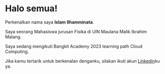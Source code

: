# Halo semua! 

Perkenalkan nama saya **Islam Ilhamminata**.

Saya seorang Mahasiswa jurusan Fisika di UIN Maulana Malik Ibrahim Malang.

Saya sedang mengikuti Bangkit Academy 2023 learning path Cloud Computing.

Jika kamu tertarik untuk berkenalan denganku, silakan ikuti akun [Linkedin](https://www.linkedin.com/in/islam-ilhamminata-2a2933150/)ku ya.
